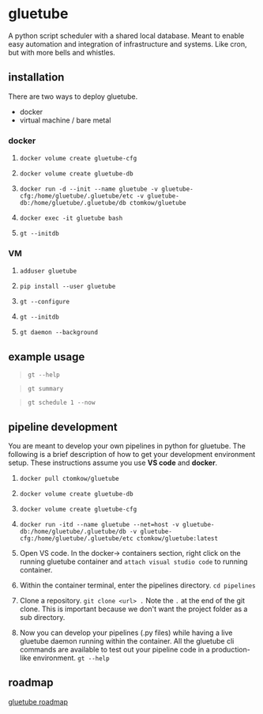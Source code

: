 # gluetube
A python script scheduler with a shared local database. Meant to enable easy automation and integration of infrastructure and systems. Like cron, but with more bells and whistles.

## installation

There are two ways to deploy gluetube. 

* docker
* virtual machine / bare metal

### docker

1. `docker volume create gluetube-cfg`

2. `docker volume create gluetube-db`

3. `docker run -d --init --name gluetube -v gluetube-cfg:/home/gluetube/.gluetube/etc -v gluetube-db:/home/gluetube/.gluetube/db ctomkow/gluetube`

4. `docker exec -it gluetube bash`

5. `gt --initdb`

### VM

1. `adduser gluetube`

2. `pip install --user gluetube`

3. `gt --configure`

4. `gt --initdb`

5. `gt daemon --background`

## example usage

> `gt --help`

> `gt summary`

> `gt schedule 1 --now`

## pipeline development

You are meant to develop your own pipelines in python for gluetube. The following is a brief description of how to get your development environment setup. These instructions assume you use **VS code** and **docker**.

1. `docker pull ctomkow/gluetube`

2. `docker volume create gluetube-db`

3. `docker volume create gluetube-cfg`

4. `docker run -itd --name gluetube --net=host -v gluetube-db:/home/gluetube/.gluetube/db -v gluetube-cfg:/home/gluetube/.gluetube/etc ctomkow/gluetube:latest`

5. Open VS code. In the docker-> containers section, right click on the running gluetube container and `attach visual studio code` to running container. 

6. Within the container terminal, enter the pipelines directory. `cd pipelines`

7. Clone a repository. `git clone <url> .` Note the `.` at the end of the git clone. This is important because we don't want the project folder as a sub directory.
 
8. Now you can develop your pipelines (.py files) while having a live gluetube daemon running within the container. All the gluetube cli commands are available to test out your pipeline code in a production-like environment. `gt --help`

## roadmap

[gluetube roadmap](https://github.com/ctomkow/gluetube/wiki/Roadmap)
